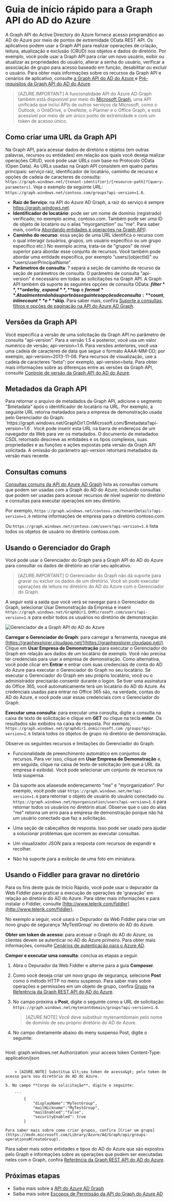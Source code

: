 <properties
   pageTitle="Guia de Início Rápido para a Graph API do AD do Azure | Microsoft Azure"
   description="A Graph API do Active Directory do Azure fornece acesso programático ao AD do Azure por meio de pontos de extremidade da API REST OData. Os aplicativos podem usar a Graph API para realizar operações de criação, leitura, atualização e exclusão (CRUD) nos objetos e dados do diretório."
   services="active-directory"
   documentationCenter="n/a"
   authors="JimacoMS"
   manager="msmbaldwin"
   editor=""
   tags=""/>


   <tags
      ms.service="active-directory"
      ms.devlang="na"
      ms.topic="article"
      ms.tgt_pltfrm="na"
      ms.workload="identity"
      ms.date="09/16/2016"
      ms.author="v-jibran@microsoft.com"/>

# Guia de início rápido para a Graph API do AD do Azure

A Graph API do Active Directory do Azure fornece acesso programático ao AD do Azure por meio de pontos de extremidade OData REST API. Os aplicativos podem usar a Graph API para realizar operações de criação, leitura, atualização e exclusão (CRUD) nos objetos e dados do diretório. Por exemplo, você pode usar a Graph API para criar um novo usuário, exibir ou atualizar as propriedades do usuário, alterar a senha do usuário, verificar a associação de grupo para acesso baseado em função, desabilitar ou excluir o usuário. Para obter mais informações sobre os recursos da Graph API e cenários de aplicativo, consulte [a Graph API do AD do Azure ](https://msdn.microsoft.com/Library/Azure/Ad/Graph/api/api-catalog) e [Pré-requisitos da Graph API do AD do Azure](https://msdn.microsoft.com/library/hh974476.aspx).

> [AZURE.IMPORTANT] A funcionalidade API do Azure AD Graph também está disponível por meio do [Microsoft Graph](https://graph.microsoft.io/), uma API unificada que inclui APIs de outros serviços da Microsoft, como o Outlook, o OneDrive, o OneNote, o Planner e o Office Graph, e está acessível por meio de um único ponto de extremidade e com um token de acesso único.

## Como criar uma URL da Graph API

Na Graph API, para acessar dados de diretório e objetos (em outras palavras, recursos ou entidades) em relação aos quais você deseja realizar operações CRUD, você pode usar URLs com base no Protocolo OData (Open Data). As URLs usadas na Graph API consistem em quatro partes principais: serviço raiz, identificador de locatário, caminho de recurso e opções de cadeia de caracteres de consulta: `https://graph.windows.net/{tenant-identifier}/{resource-path}?[query-parameters]`. Veja o exemplo da seguinte URL: `https://graph.windows.net/contoso.com/groups?api-version=1.6`.

- **Raiz de Serviço**: na API do Azure AD Graph, a raiz do serviço é sempre https://graph.windows.net.
- **Identificador de locatário**: pode ser um nome de domínio (registrado) verificado; no exemplo acima, contoso.com. Também pode ser uma ID de objeto de locatário ou o alias "myorganiztion" ou "me". Para saber mais, confira [Abordando entidades e operações na Graph API](https://msdn.microsoft.com/Library/Azure/Ad/Graph/howto/azure-ad-graph-api-operations-overview)).
- **Caminho do recurso**: essa seção de uma URL identifica o recurso com o qual interagir (usuários, grupos, um usuário específico ou um grupo específico etc.) No exemplo acima, trata-se de "grupos" de nível superior para abordar esse conjunto de recursos. Você também pode abordar uma entidade específica, por exemplo "users/{objectId}" ou "users/userPrincipalName".
- **Parâmetros de consulta**: ? separa a seção de caminho de recurso da seção de parâmetros de consulta. O parâmetro de consulta "api-version" é necessário em todas as solicitações na Graph API. A Graph API também dá suporte às seguintes opções de consulta OData: **$filter**, **$orderby**, **$expand**, **$top** e **$format**. Atualmente não há suporte às seguintes opções de consulta: **$count**, **$inlinecount** e **$skip**. Para saber mais, confira [Suporte a consultas, filtros e opções de paginação na API do Azure AD Graph](https://msdn.microsoft.com/Library/Azure/Ad/Graph/howto/azure-ad-graph-api-supported-queries-filters-and-paging-options).

## Versões da Graph API

Você especifica a versão de uma solicitação da Graph API no parâmetro de consulta "api-version". Para a versão 1.5 e posterior, você usa um valor numérico de versão; api-version=1.6. Para versões anteriores, você usa uma cadeia de caracteres de data que segue o formato AAAA-MM-DD; por exemplo, api-version=2013-11-08. Para recursos de visualização, use a cadeia de caracteres "beta"; por exemplo, api-version=beta. Para obter mais informações sobre as diferenças entre as versões da Graph API, consulte [Controle de versão da Graph API do AD do Azure](https://msdn.microsoft.com/Library/Azure/Ad/Graph/howto/azure-ad-graph-api-versioning).

## Metadados da Graph API

Para retornar o arquivo de metadados da Graph API, adicione o segmento "$metadata" após o identificador de locatário na URL. Por exemplo, a seguinte URL retorna metadados para a empresa de demonstração usada pelo Gerenciador do Graph: `https://graph.windows.net/GraphDir1.OnMicrosoft.com/$metadata?api-version=1.6`. Você pode inserir esta URL na barra de endereços de um navegador da Web para ver os metadados. O documento de metadados CSDL retornado descreve as entidades e os tipos complexos, suas propriedades e as funções e ações expostas pela versão da Graph API solicitada. A omissão do parâmetro api-version retornará metadados da versão mais recente.

## Consultas comuns

[Consultas comuns da API do Azure AD Graph](https://msdn.microsoft.com/Library/Azure/Ad/Graph/howto/azure-ad-graph-api-supported-queries-filters-and-paging-options#CommonQueries) lista as consultas comuns que podem ser usadas com a Graph do AD do Azure, incluindo consultas que podem ser usadas para acessar recursos de nível superior no diretório e consultas para executar operações em seu diretório.

Por exemplo, `https://graph.windows.net/contoso.com/tenantDetails?api-version=1.6` retorna informações de empresa para o diretório contoso.com.

Ou `https://graph.windows.net/contoso.com/users?api-version=1.6` lista todos os objetos de usuário no diretório contoso.com.

## Usando o Gerenciador do Graph

Você pode usar o Gerenciador do Graph para a Graph API do AD do Azure para consultar os dados de diretório ao criar seu aplicativo.

> [AZURE.IMPORTANT] O Gerenciador do Graph não dá suporte para gravar ou excluir os dados de um diretório. Você só pode executar operações de leitura no diretório do AD do Azure com o Gerenciador do Graph.

A seguir está a saída que você verá se navegar para o Gerenciador do Graph, selecionar Usar Demonstração da Empresa e inserir `https://graph.windows.net/GraphDir1.OnMicrosoft.com/users?api-version=1.6` para exibir todos os usuários no diretório de demonstração:

![Gerenciador de a Graph API do AD do Azure](./media/active-directory-graph-api-quickstart/graph_explorer.png)

**Carregar o Gerenciador do Graph**: para carregar a ferramenta, navegue até [https://graphexplorer.cloudapp.net/](https://graphexplorer.cloudapp.net/). Clique em **Usar Empresa de Demonstração** para executar o Gerenciador do Graph em relação aos dados de um locatário de exemplo. Você não precisa ter credenciais para usar a empresa de demonstração. Como alternativa, você pode clicar em **Entrar** e entrar com suas credenciais de conta do AD do Azure para executar o Gerenciador do Graph no seu locatário. Se executar o Gerenciador do Graph em seu próprio locatário, você ou o administrador precisarão consentir durante o logon. Se tiver uma assinatura do Office 365, você automaticamente terá um locatário do AD do Azure. As credenciais usadas para entrar no Office 365 são, na verdade, contas do AD do Azure, e você pode usar essas credenciais com o Gerenciador do Graph.

**Executar uma consulta**: para executar uma consulta, digite a consulta na caixa de texto de solicitação e clique em **GET** ou clique na tecla **enter**. Os resultados são exibidos na caixa de resposta. Por exemplo, `https://graph.windows.net/graphdir1.onmicrosoft.com /groups?api-version=1.6` listará todos os objetos de grupo no diretório de demonstração.

Observe os seguintes recursos e limitações do Gerenciador do Graph:
- Funcionalidade de preenchimento automático em conjuntos de recursos. Para ver isso, clique em **Usar Empresa de Demonstração** e, em seguida, clique na caixa de texto de solicitação (em que a URL da empresa é exibida). Você pode selecionar um conjunto de recursos na lista suspensa.

- Dá suporte aos aliasesde endereçamento "me" e "myorganization". Por exemplo, você pode usar `https://graph.windows.net/me?api-version=1.6` para retornar o objeto de usuário do usuário conectado ou `https://graph.windows.net/myorganization/users?api-version=1.6` para retornar todos os usuários no diretório atual. Observe que o uso do alias "me" retorna um erro para a empresa de demonstração porque não há um usuário conectado que faz a solicitação.

- Uma seção de cabeçalhos de resposta. Isso pode ser usado para ajudar a solucionar problemas que ocorrem ao executar consultas.

- Um visualizador JSON para a resposta com recursos de expandir e recolher.

- Não há suporte para a exibição de uma foto em miniatura.

## Usando o Fiddler para gravar no diretório

Para os fins deste guia de Início Rápido, você pode usar o depurador da Web Fiddler para praticar a execução de operações de 'gravação' em relação ao diretório do AD do Azure. Para obter mais informações e para instalar o Fiddler, consulte [http://www.telerik.com/fiddler](http://www.telerik.com/fiddler).

No exemplo a seguir, você usará o Depurador da Web Fiddler para criar um novo grupo de segurança 'MyTestGroup' no diretório do AD do Azure.

**Obter um token de acesso**: para acessar o Graph do AD do Azure, os clientes devem se autenticar no AD do Azure primeiro. Para obter mais informações, consulte [Cenários de autenticação para o Azure AD](active-directory-authentication-scenarios.md).

**Compor e executar uma consulta**: conclua as etapas a seguir.

1. Abra o Depurador da Web Fiddler e alterne para a guia **Composer**.
2. Como você deseja criar um novo grupo de segurança, selecione **Post** como o método HTTP no menu suspenso. Para saber mais sobre operações e permissões em um objeto de grupo, confira [Grupo](https://msdn.microsoft.com/Library/Azure/Ad/Graph/api/entity-and-complex-type-reference#GroupEntity) na [Referência da Graph REST API do AD do Azure](https://msdn.microsoft.com/Library/Azure/Ad/Graph/api/api-catalog).
3. No campo próxima a **Post**, digite o seguinte como a URL de solicitação: `https://graph.windows.net/mytenantdomain/groups?api-version=1.6`.

    > [AZURE.NOTE] Você deve substituir mytenantdomain pelo nome de domínio de seu próprio diretório do AD do Azure.

4. No campo diretamente abaixo do meny suspenso Post, digite o seguinte:

    ```
Host: graph.windows.net
Authorization: your access token
Content-Type: application/json
```

    > [AZURE.NOTE] Substitua &lt;seu token de acesso&gt; pelo token de acesso para seu diretório do AD do Azure.

5. No campo **Corpo da solicitação**, digite o seguinte:

    ```
        {
            "displayName":"MyTestGroup",
            "mailNickname":"MyTestGroup",
            "mailEnabled":"false",
            "securityEnabled": true
        }
```

    Para saber mais sobre como criar grupos, confira [Criar um grupo](https://msdn.microsoft.com/Library/Azure/Ad/Graph/api/groups-operations#CreateGroup).

Para saber mais sobre entidades e tipos do AD do Azure que são expostos pelo Graph e informações sobre as operações que podem ser executadas neles com o Graph, confira [Referência da Graph REST API do AD do Azure](https://msdn.microsoft.com/Library/Azure/Ad/Graph/api/api-catalog).

## Próximas etapas

- Saiba mais sobre a [API do Azure AD Graph](https://msdn.microsoft.com/Library/Azure/Ad/Graph/api/api-catalog)
- Saiba mais sobre [Escopos de Permissão da API do Graph do Azure AD](https://msdn.microsoft.com/Library/Azure/Ad/Graph/howto/azure-ad-graph-api-permission-scopes)

<!---HONumber=AcomDC_0921_2016-->